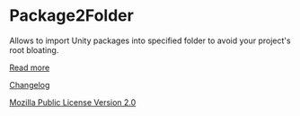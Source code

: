 # Package2Folder
Allows to import Unity packages into specified folder to avoid your project's root bloating.

[Read more](Unity%20Projects/Package2Folder%20Master/Assets/Plugins/CodeStage/Package2Folder/readme.txt)

[Changelog](Unity%20Projects/Package2Folder%20Master/Assets/Plugins/CodeStage/Package2Folder/changelog.txt)

[Mozilla Public License Version 2.0](LICENSE)
